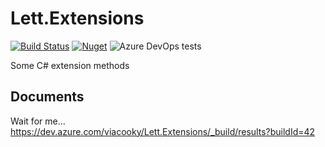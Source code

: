 # Lett.Extensions

[![Build Status](https://dev.azure.com/viacooky/Lett.Extensions/_apis/build/status/viacooky.Lett.Extensions?branchName=master)](https://dev.azure.com/viacooky/Lett.Extensions/_build/latest?definitionId=6&branchName=master)
[![Nuget](https://img.shields.io/nuget/v/Lett.Extensions.svg)](https://www.nuget.org/packages/Lett.Extensions/)
![Azure DevOps tests](https://img.shields.io/azure-devops/tests/viacooky/Lett.Extensions/6.svg)

Some C# extension methods

## Documents

Wait for me...
https://dev.azure.com/viacooky/Lett.Extensions/_build/results?buildId=42